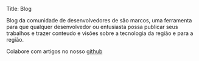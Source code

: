 Title: Blog

Blog da comunidade de desenvolvedores de são marcos, uma ferramenta para que qualquer desenvolvedor ou entusiasta possa publicar seus trabalhos e trazer conteudo e visões sobre a tecnologia da região e para a região.

Colabore com artigos no nosso [github](https://github.com/grupy-sao-marcos/grupy-sao-marcos.github.io)